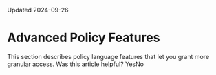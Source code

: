 Updated 2024-09-26
# Advanced Policy Features
This section describes policy language features that let you grant more granular access.
Was this article helpful?
YesNo


